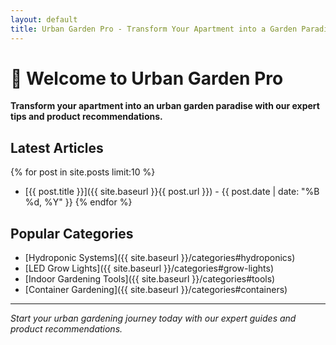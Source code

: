 ```yaml
---
layout: default
title: Urban Garden Pro - Transform Your Apartment into a Garden Paradise
---
```


# 🌱 Welcome to Urban Garden Pro

**Transform your apartment into an urban garden paradise with our expert tips and product recommendations.**

## Latest Articles

{% for post in site.posts limit:10 %}
- [{{ post.title }}]({{ site.baseurl }}{{ post.url }}) - {{ post.date | date: "%B %d, %Y" }}
{% endfor %}

## Popular Categories
- [Hydroponic Systems]({{ site.baseurl }}/categories#hydroponics)
- [LED Grow Lights]({{ site.baseurl }}/categories#grow-lights)
- [Indoor Gardening Tools]({{ site.baseurl }}/categories#tools)
- [Container Gardening]({{ site.baseurl }}/categories#containers)

---

*Start your urban gardening journey today with our expert guides and product recommendations.*
